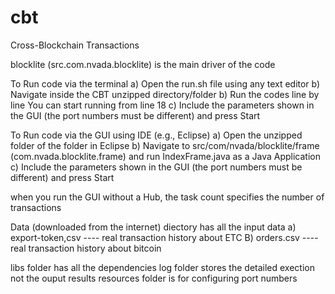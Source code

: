 # cbt
Cross-Blockchain Transactions

blocklite (src.com.nvada.blocklite) is the main driver of the code

To Run code via the terminal
a) Open the run.sh file using any text editor
b) Navigate inside the CBT unzipped directory/folder
b) Run the codes line by line
   You can start running from line 18
c) Include the parameters shown in the GUI (the port numbers must be different) and press Start

To Run code via the GUI using IDE (e.g., Eclipse)
a) Open the unzipped folder of the folder in Eclipse
b) Navigate to src/com/nvada/blocklite/frame (com.nvada.blocklite.frame) and run IndexFrame.java as a Java Application
c) Include the parameters shown in the GUI (the port numbers must be different) and press Start

when you run the GUI without a Hub, the task count specifies the number of transactions

Data (downloaded from the internet) diectory has all the input data
a) export-token,csv ---- real transaction history about ETC
B) orders.csv ---- real transaction history about bitcoin

libs folder has all the dependencies
log folder stores the detailed exection not the ouput results
resources folder is for configuring port numbers
